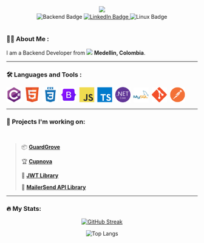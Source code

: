 <div id="header" align="center">
  <img src="https://github.com/DannyKentala/DannyKentala/assets/137356213/1bced40f-880f-47c6-b3f5-7b08a2ac075c" width="250"/>
</div>

<div id="badges" align="center">
  <img src="https://img.shields.io/badge/Backend-blue?style=for-the-badge&logo=csharp&logoColor=white" alt="Backend Badge"/>
  <a href="www.linkedin.com/in/andres-david-hernandez-software-engineer" target="_blank">
    <img src="https://img.shields.io/badge/LinkedIn-blue?style=for-the-badge&logo=linkedin&logoColor=white" alt="LinkedIn Badge"/>
  </a>
  <img src="https://img.shields.io/badge/Linux-white?style=for-the-badge&logo=archlinux&logoColor=#1793D1" alt="Linux Badge"/>
</div>

<div id="views" align="center">
  <img src="https://komarev.com/ghpvc/?username=dannykentala&label=PROFILE+VIEWS&color=8d1313&base=100&style=flat" alt=""/>
</div>


### :man_technologist: About Me :

I am a Backend Developer from <img src="https://github.com/dannykentala/DannyKentala/assets/137356213/ea4c7658-232e-4020-a1ac-5fcc5f7ba5f6" width="13" /> **Medellin, Colombia**.

---

### :hammer_and_wrench: Languages and Tools :

<div id="icons">
  <img src="https://github.com/devicons/devicon/blob/master/icons/csharp/csharp-original.svg" title="Csharp" **alt="Csharp" width="40" height="40" fill="blue"/>&nbsp;
  <img src="https://github.com/devicons/devicon/blob/master/icons/html5/html5-original.svg" title="HTML5" alt="HTML" width="40" height="40"/>&nbsp;
  <img src="https://github.com/devicons/devicon/blob/master/icons/css3/css3-plain-wordmark.svg"  title="CSS3" alt="CSS" width="40" height="40"/>&nbsp;
  <img src="https://github.com/devicons/devicon/blob/master/icons/bootstrap/bootstrap-original.svg" title="Linux" **alt="Linux" width="40" height="40" fill="blue"/>&nbsp;
  <img src="https://github.com/devicons/devicon/blob/master/icons/javascript/javascript-original.svg" title="JavaScript" alt="JavaScript" width="40" height="40"/>&nbsp;
  <img src="https://github.com/devicons/devicon/blob/master/icons/typescript/typescript-plain.svg" title="TypeScript" **alt="TypeScript" width="40" height="40" fill="blue"/>&nbsp;
  <img src="https://github.com/devicons/devicon/blob/master/icons/dotnetcore/dotnetcore-original.svg" title="Dotnet" alt="Csharp" width="40" height="40"/>&nbsp;
  <img src="https://github.com/devicons/devicon/blob/master/icons/mysql/mysql-original-wordmark.svg" title="MySQL"  alt="MySQL" width="40" height="40"/>&nbsp;
  <img src="https://github.com/devicons/devicon/blob/master/icons/git/git-original.svg" title="Git" **alt="Git" width="40" height="40"/>&nbsp;
  <img src="https://github.com/devicons/devicon/blob/master/icons/postman/postman-original.svg" title="Linux" **alt="Linux" width="40" height="40" fill="blue"/>&nbsp;

</div>

---

### :briefcase: Projects I'm working on:
</br>

> 📦 <a href=""><b>GuardGrove</b></a>
 > 
> 🏆 <a href=""><b>Cupnova</b></a>
 > 
> 🔑 <a href=""><b>JWT Library</b></a>
 > 
> 📜 <a href=""><b>MailerSend API Library</b></a>


---

### :fire: My Stats:

<div id="stats" align="center">
  
  [![GitHub Streak](https://streak-stats.demolab.com?user=dannykentala&theme=highcontrast&hide_border=true&ring=4033F5&fire=2F25B3&currStreakLabel=2F25B3)](https://git.io/streak-stats)

  ![Top Langs](https://github-readme-stats.vercel.app/api/top-langs/?username=dannykentala&hide=html,jupyter%20notebook&layout=donut&theme=vision-friendly-dark&hide_border=true&title_color=4338d9)

</div>

<!--
Want to build a Readme like this?

See

https://www.sitepoint.com/github-profile-readme/
https://github.com/thmsgbrt/thmsgbrt/blob/master/README.md

https://github.com/abhisheknaiidu/awesome-github-profile-readme?tab=readme-ov-file
https://bootcamp.uxdesign.cc/how-to-design-an-attractive-github-profile-readme-3618d6c53783
-->
